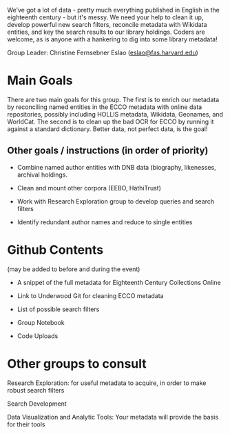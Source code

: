 We’ve got a lot of data - pretty much everything published in English in the eighteenth century - but it's messy. We need your help to clean it up, develop powerful new search filters, reconcile metadata with Wikidata entities, and key the search results to our library holdings. Coders are welcome, as is anyone with a hankering to dig into some library metadata!


Group Leader: Christine Fernsebner Eslao (eslao@fas.harvard.edu)

Main Goals
==========

There are two main goals for this group. The first is to enrich our metadata by reconciling named entities in the ECCO metadata with online data repositories, possibly including HOLLIS metadata, Wikidata, Geonames, and WorldCat. The second is to clean up the bad OCR for ECCO by running it against a standard dictionary. Better data, not perfect data, is the goal!


Other goals / instructions (in order of priority)
-------------------------------------------------

- Combine named author entities with DNB data (biography, likenesses, archival holdings.

- Clean and mount other corpora (EEBO, HathiTrust)

- Work with Research Exploration group to develop queries and search filters

- Identify redundant author names and reduce to single entities

 

Github Contents 
===============

(may be added to before and during the event)

- A snippet of the full metadata for Eighteenth Century Collections Online

- Link to Underwood Git for cleaning ECCO metadata

- List of possible search filters

- Group Notebook

- Code Uploads

 

Other groups to consult
=======================

Research Exploration: for useful metadata to acquire, in order to make robust search filters

Search Development

Data Visualization and Analytic Tools: Your metadata will provide the basis for their tools
